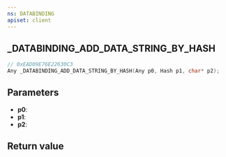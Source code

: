 ```yaml
---
ns: DATABINDING
apiset: client
---
```

## _DATABINDING_ADD_DATA_STRING_BY_HASH

```c
// 0xEAD09E76E22630C3
Any _DATABINDING_ADD_DATA_STRING_BY_HASH(Any p0, Hash p1, char* p2);
```


## Parameters
* **p0**:
* **p1**:
* **p2**:

## Return value